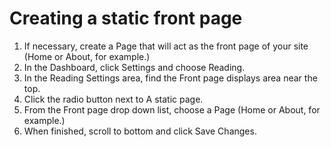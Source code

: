 # Creating a static front page

1. If necessary, create a Page that will act as the front page of your site (Home or About, for example.)
1. In the Dashboard, click Settings and choose Reading.
2. In the Reading Settings area, find the Front page displays area near the top.
3. Click the radio button next to A static page.
4. From the Front page drop down list, choose a Page (Home or About, for example.)
5. When finished, scroll to bottom and click Save Changes.
